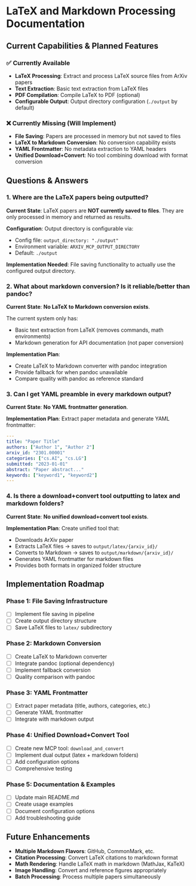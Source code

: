 # LaTeX and Markdown Processing Documentation

## Current Capabilities & Planned Features

### ✅ Currently Available

- **LaTeX Processing**: Extract and process LaTeX source files from ArXiv papers
- **Text Extraction**: Basic text extraction from LaTeX files
- **PDF Compilation**: Compile LaTeX to PDF (optional)
- **Configurable Output**: Output directory configuration (`./output` by default)

### ❌ Currently Missing (Will Implement)

- **File Saving**: Papers are processed in memory but not saved to files
- **LaTeX to Markdown Conversion**: No conversion capability exists
- **YAML Frontmatter**: No metadata extraction to YAML headers
- **Unified Download+Convert**: No tool combining download with format conversion

## Questions & Answers

### 1. Where are the LaTeX papers being outputted?

**Current State**: LaTeX papers are **NOT currently saved to files**. They are only processed in memory and returned as results.

**Configuration**: Output directory is configurable via:

- Config file: `output_directory: "./output"`
- Environment variable: `ARXIV_MCP_OUTPUT_DIRECTORY`
- Default: `./output`

**Implementation Needed**: File saving functionality to actually use the configured output directory.

### 2. What about markdown conversion? Is it reliable/better than pandoc?

**Current State**: **No LaTeX to Markdown conversion exists**.

The current system only has:

- Basic text extraction from LaTeX (removes commands, math environments)
- Markdown generation for API documentation (not paper conversion)

**Implementation Plan**:

- Create LaTeX to Markdown converter with pandoc integration
- Provide fallback for when pandoc unavailable
- Compare quality with pandoc as reference standard

### 3. Can I get YAML preamble in every markdown output?

**Current State**: **No YAML frontmatter generation**.

**Implementation Plan**: Extract paper metadata and generate YAML frontmatter:

```yaml
---
title: "Paper Title"
authors: ["Author 1", "Author 2"]
arxiv_id: "2301.00001"
categories: ["cs.AI", "cs.LG"]
submitted: "2023-01-01"
abstract: "Paper abstract..."
keywords: ["keyword1", "keyword2"]
---
```

### 4. Is there a download+convert tool outputting to latex and markdown folders?

**Current State**: **No unified download+convert tool exists**.

**Implementation Plan**: Create unified tool that:

- Downloads ArXiv paper
- Extracts LaTeX files → saves to `output/latex/{arxiv_id}/`
- Converts to Markdown → saves to `output/markdown/{arxiv_id}/`
- Generates YAML frontmatter for markdown files
- Provides both formats in organized folder structure

## Implementation Roadmap

### Phase 1: File Saving Infrastructure

- [ ] Implement file saving in pipeline
- [ ] Create output directory structure
- [ ] Save LaTeX files to `latex/` subdirectory

### Phase 2: Markdown Conversion

- [ ] Create LaTeX to Markdown converter
- [ ] Integrate pandoc (optional dependency)
- [ ] Implement fallback conversion
- [ ] Quality comparison with pandoc

### Phase 3: YAML Frontmatter

- [ ] Extract paper metadata (title, authors, categories, etc.)
- [ ] Generate YAML frontmatter
- [ ] Integrate with markdown output

### Phase 4: Unified Download+Convert Tool

- [ ] Create new MCP tool: `download_and_convert`
- [ ] Implement dual output (latex + markdown folders)
- [ ] Add configuration options
- [ ] Comprehensive testing

### Phase 5: Documentation & Examples

- [ ] Update main README.md
- [ ] Create usage examples
- [ ] Document configuration options
- [ ] Add troubleshooting guide

## Future Enhancements

- **Multiple Markdown Flavors**: GitHub, CommonMark, etc.
- **Citation Processing**: Convert LaTeX citations to markdown format
- **Math Rendering**: Handle LaTeX math in markdown (MathJax, KaTeX)
- **Image Handling**: Convert and reference figures appropriately
- **Batch Processing**: Process multiple papers simultaneously
